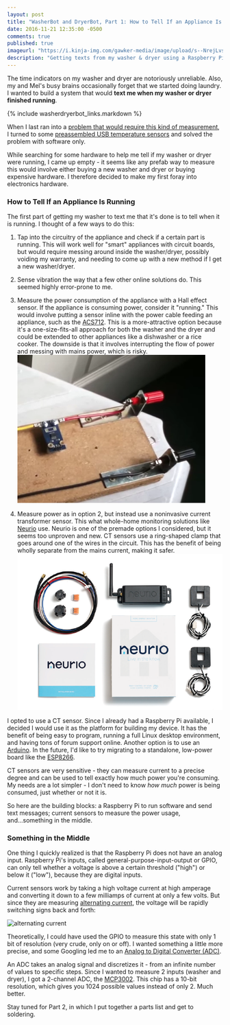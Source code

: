 ```yaml
---
layout: post
title: "WasherBot and DryerBot, Part 1: How to Tell If an Appliance Is Running"
date: 2016-11-21 12:35:00 -0500
comments: true
published: true
imageurl: "https://i.kinja-img.com/gawker-media/image/upload/s--NrejLvsE--/c_fit,fl_progressive,q_80,w_636/bucyzpye75xamq6yxxvm.jpg"
description: "Getting texts from my washer & dryer using a Raspberry Pi to measure power consumption"
---
```


The time indicators on my washer and dryer are notoriously unreliable. Also, my and Mel's busy brains occasionally forget that we started doing laundry. I wanted to build a system that would __text me when my washer or dryer finished running__.

{% include washerdryerbot_links.markdown %}

When I last ran into a [problem that would require this kind of measurement](/2013/10/24/homebrew-temperature-monitoring/), I turned to some [preassembled USB temperature sensors](http://www.pcsensor.com/usb-thermometers.html) and solved the problem with software only. 

While searching for some hardware to help me tell if my washer or dryer were running, I came up empty - it seems like any prefab way to measure this would involve either buying a new washer and dryer or buying expensive hardware. I therefore decided to make my first foray into electronics hardware.

### How to Tell If an Appliance Is Running

The first part of getting my washer to text me that it's done is to tell when it is running. I thought of a few ways to do this:

1. Tap into the circuitry of the appliance and check if a certain part is running. This will work well for "smart" appliances with circuit boards, but would require messing around inside the washer/dryer, possibly voiding my warranty, and needing to come up with a new method if I get a new washer/dryer.

2. Sense vibration the way that a few other online solutions do. This seemed highly error-prone to me.

3. Measure the power consumption of the appliance with a Hall effect sensor. If the appliance is consuming power, consider it "running." This would involve putting a sensor inline with the power cable feeding an appliance, such as the [ACS712](https://www.amazon.com/Current-Sensor-Module-ACS712-Electronic/dp/B00COD9GO2/ref=sr_1_5?ie=UTF8&qid=1480265285&sr=8-5&keywords=ACS712). This is a more-attractive option because it's a one-size-fits-all approach for both the washer and the dryer and could be extended to other appliances like a dishwasher or a rice cooker. The downside is that it involves interrupting the flow of power and messing with mains power, which is risky.
[![The ACS712 in action](/images/washerdryerbot/acs712_in_action.png)](https://www.youtube.com/watch?v=UF5jrnXvTlM&t=3m15s)

4. Measure power as in option 2, but instead use a noninvasive current transformer sensor. This what whole-home monitoring solutions like [Neurio](https://www.neur.io/energy-monitor/) use. Neurio is one of the premade options I considered, but it seems too unproven and new. CT sensors use a ring-shaped clamp that goes around one of the wires in the circuit. This has the benefit of being wholly separate from the mains current, making it safer.
![Neurio uses 2 CT sensors](/images/washerdryerbot/neurio.png)

I opted to use a CT sensor. Since I already had a Raspberry Pi available, I decided I would use it as the platform for building my device. It has the benefit of being easy to program, running a full Linux desktop environment, and having tons of forum support online. Another option is to use an [Arduino](https://openenergymonitor.org/emon/buildingblocks/how-to-build-an-arduino-energy-monitor-measuring-current-only). In the future, I'd like to try migrating to a standalone, low-power board like the [ESP8266](https://www.sparkfun.com/products/13711).

CT sensors are very sensitive - they can measure current to a precise degree and can be used to tell exactly how much power you're consuming. My needs are a lot simpler - I don't need to know _how much_ power is being consumed, just whether or not it is.

So here are the building blocks: a Raspberry Pi to run software and send text messages; current sensors to measure the power usage, and...something in the middle.

### Something in the Middle

One thing I quickly realized is that the Raspberry Pi does not have an analog input. Raspberry Pi's inputs, called general-purpose-input-output or GPIO, can only tell whether a voltage is above a certain threshold ("high") or below it ("low"), because they are digital inputs.

Current sensors work by taking a high voltage current at high amperage and converting it down to a few milliamps of current at only a few volts. But since they are measuring [alternating current](https://learn.sparkfun.com/tutorials/alternating-current-ac-vs-direct-current-dc), the voltage will be rapidly switching signs back and forth:

![alternating current](https://cdn.sparkfun.com/r/600-600/assets/learn_tutorials/1/1/5/AC_sinewave_1.png)

Theoretically, I could have used the GPIO to measure this state with only 1 bit of resolution (very crude, only on or off). I wanted something a little more precise, and some Googling led me to an [Analog to Digital Converter (ADC)](https://learn.adafruit.com/raspberry-pi-analog-to-digital-converters/overview).

An ADC takes an analog signal and discretizes it - from an infinite number of values to specific steps. Since I wanted to measure 2 inputs (washer and dryer), I got a 2-channel ADC, the [MCP3002](https://www.sparkfun.com/products/8636). This chip has a 10-bit resolution, which gives you 1024 possible values instead of only 2. Much better.

Stay tuned for Part 2, in which I put together a parts list and get to soldering.


